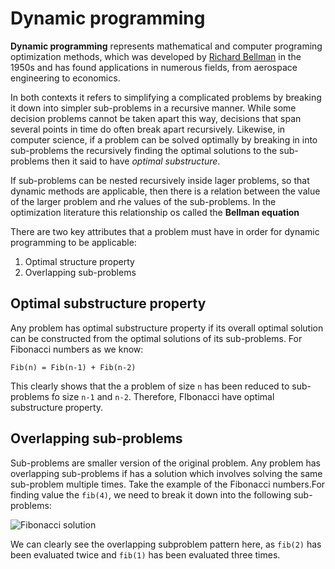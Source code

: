 # Dynamic programming 

**Dynamic programming** represents mathematical and computer programing optimization methods, which was developed by [Richard Bellman](https://en.wikipedia.org/wiki/Richard_E._Bellman) in the 1950s and has found applications in numerous fields, from aerospace engineering to economics. 

In both contexts it refers to simplifying a complicated problems by breaking it down into simpler sub-problems in a recursive manner. While some decision problems cannot be taken apart this way, decisions that span several points in time do often break apart recursively. Likewise, in computer science, if a problem can be solved optimally by breaking in into sub-problems the recursively finding the optimal solutions to the sub-problems then it said to have *optimal substructure*.

If sub-problems can be nested recursively inside lager problems, so that dynamic methods are applicable, then there is a relation between the value of the larger problem and rhe values of the sub-problems. In the optimization literature this relationship os called the **Bellman equation**

There are two key attributes that a problem must have in order for dynamic programming to be applicable:
 1. Optimal structure property 
 2. Overlapping sub-problems

 ## Optimal substructure property

 Any problem has optimal substructure property if its overall optimal solution can be constructed from the optimal solutions of its sub-problems. For Fibonacci numbers as we know:
 ```
 Fib(n) = Fib(n-1) + Fib(n-2)
 ```
 This clearly shows that the a problem of size `n` has been reduced to sub-problems fo size `n-1` and `n-2`. Therefore, FIbonacci have optimal substructure property.   

## Overlapping sub-problems

Sub-problems are smaller version of the original problem. Any problem has overlapping sub-problems if has a solution which involves solving the same sub-problem multiple times. Take the example of the Fibonacci numbers.For finding value the `fib(4)`, we need to break it down into the following sub-problems:

![Fibonacci solution](https://i.stack.imgur.com/CLwKE.jpg "Fibonacci solution")  

We can clearly see the overlapping subproblem pattern here, as `fib(2)` has been evaluated twice and `fib(1)` has been evaluated three times.
